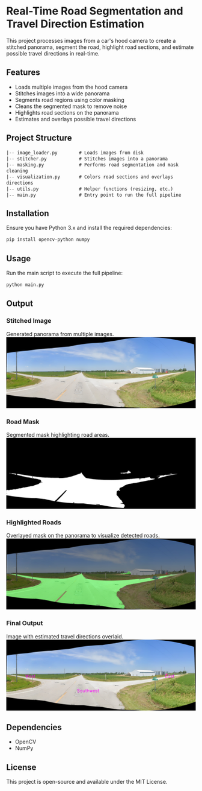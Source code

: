 # Real-Time Road Segmentation and Travel Direction Estimation

This project processes images from a car's hood camera to create a stitched panorama, segment the road, highlight road sections, and estimate possible travel directions in real-time.

## Features
- Loads multiple images from the hood camera
- Stitches images into a wide panorama
- Segments road regions using color masking
- Cleans the segmented mask to remove noise
- Highlights road sections on the panorama
- Estimates and overlays possible travel directions

## Project Structure
```
|-- image_loader.py        # Loads images from disk
|-- stitcher.py            # Stitches images into a panorama
|-- masking.py             # Performs road segmentation and mask cleaning
|-- visualization.py       # Colors road sections and overlays directions
|-- utils.py               # Helper functions (resizing, etc.)
|-- main.py                # Entry point to run the full pipeline
```

## Installation
Ensure you have Python 3.x and install the required dependencies:
```sh
pip install opencv-python numpy
```

## Usage
Run the main script to execute the full pipeline:
```sh
python main.py
```

## Output
### Stitched Image
Generated panorama from multiple images.
![Stitched Image](samples/stitched_image.jpg)

### Road Mask
Segmented mask highlighting road areas.
![Road Mask](samples/road_mask.jpg)

### Highlighted Roads
Overlayed mask on the panorama to visualize detected roads.
![Colored Roads](samples/colored_roads.jpg)

### Final Output
Image with estimated travel directions overlaid.
![Final Output](samples/final.jpg)

## Dependencies
- OpenCV
- NumPy

## License
This project is open-source and available under the MIT License.


